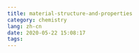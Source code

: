 ```yaml
---
title: material-structure-and-properties
category: chemistry
lang: zh-cn
date: 2020-05-22 15:08:17
tags:
---
```

